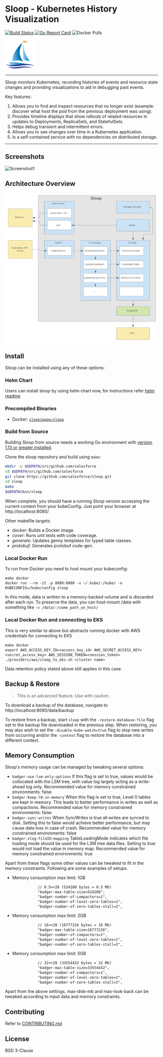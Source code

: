 # Sloop - Kubernetes History Visualization

[![Build Status](https://travis-ci.org/salesforce/sloop.svg?branch=master)](https://travis-ci.org/salesforce/sloop)
[![Go Report Card](https://goreportcard.com/badge/github.com/salesforce/sloop)](https://goreportcard.com/report/github.com/salesforce/sloop)
![Docker Pulls](https://img.shields.io/docker/pulls/sloopimage/sloop)

<img src="https://github.com/salesforce/sloop/raw/master/other/sloop_logo_color_small_notext.png">

----

Sloop monitors Kubernetes, recording histories of events and resource state changes 
and providing visualizations to aid in debugging past events.  

Key features:

1. Allows you to find and inspect resources that no longer exist (example: discover what host the pod from the previous deployment was using).
1. Provides timeline displays that show rollouts of related resources in updates to Deployments, ReplicaSets, and StatefulSets.
1. Helps debug transient and intermittent errors.
1. Allows you to see changes over time in a Kubernetes application.
1. Is a self-contained service with no dependencies on distributed storage.

----

## Screenshots

![Screenshot1](other/screenshot1.png?raw=true "Screenshot 1")

## Architecture Overview

![Architecture](other/architecture.png?raw=true "Architecture")

## Install

Sloop can be installed using any of these options:

### Helm Chart

Users can install sloop by using helm chart now, for instructions refer [helm readme](helm/sloop/README.md)

### Precompiled Binaries

- Docker: [`sloopimage/sloop`](https://hub.docker.com/r/sloopimage/sloop)

### Build from Source

Building Sloop from source needs a working Go environment
with [version 1.13 or greater installed](https://golang.org/doc/install).

Clone the sloop repository and build using `make`:

```sh
mkdir -p $GOPATH/src/github.com/salesforce
cd $GOPATH/src/github.com/salesforce
git clone https://github.com/salesforce/sloop.git
cd sloop
make
$GOPATH/bin/sloop
```

When complete, you should have a running Sloop version accessing the current context from your kubeConfig. Just point your browser at http://localhost:8080/

Other makefile targets:

* *docker*: Builds a Docker image.
* *cover*: Runs unit tests with code coverage.
* *generate*: Updates genny templates for typed table classes.
* *protobuf*: Generates protobuf code-gen.

### Local Docker Run

To run from Docker you need to host mount your kubeconfig:

```shell script
make docker
docker run --rm -it -p 8080:8080 -v ~/.kube/:/kube/ -e KUBECONFIG=/kube/config sloop
```

In this mode, data is written to a memory-backed volume and is discarded after each run. To preserve the data, you can host-mount /data with something like `-v /data/:/some_path_on_host/`

### Local Docker Run and connecting to EKS

This is very similar to above but abstracts running docker with AWS credentials for connecting to EKS

```shell script
make docker
export AWS_ACCESS_KEY_ID=<access_key_id> AWS_SECRET_ACCESS_KEY=<secret_access_key> AWS_SESSION_TOKEN=<session_token>
./providers/aws/sloop_to_eks.sh <cluster name>
```

Data retention policy stated above still applies in this case.

## Backup & Restore

> This is an advanced feature. Use with caution.

To download a backup of the database, navigate to http://localhost:8080/data/backup

To restore from a backup, start `sloop` with the `-restore-database-file` flag set to the backup file downloaded in the previous step. When restoring, you may also wish to set the `-disable-kube-watch=true` flag to stop new writes from occurring and/or the `-context` flag to restore the database into a different context.

## Memory Consumption

Sloop's memory usage can be managed by tweaking several options:
- `badger-use-lsm-only-options` If this flag is set to true, values would be collocated with the LSM tree, with value log largely acting as a write-ahead log only. Recommended value for memory constrained environments: false
- `badger-keep-l0-in-memory` When this flag is set to true, Level 0 tables are kept in memory. This leads to better performance in writes as well as compactions. Recommended value for memory constrained environments: false
- `badger-sync-writes` When SyncWrites is true all writes are synced to disk. Setting this to false would achieve better performance, but may cause data loss in case of crash. Recommended value for memory constrained environments: false
- `badger-vlog-fileIO-mapping` TableLoadingMode indicates which file loading mode should be used for the LSM tree data files. Setting to true would not load the value in memory map. Recommended value for memory constrained environments: true

Apart from these flags some other values can be tweaked to fit in the memory constraints. Following are some examples of setups.

- Memory consumption max limit: 1GB
``` 
               // 0.5<<20 (524288 bytes = 0.5 Mb)               
               "badger-max-table-size=524288",
               "badger-number-of-compactors=1",
               "badger-number-of-level-zero-tables=1",
               "badger-number-of-zero-tables-stall=2",
```
- Memory consumption max limit: 2GB
``` 
               // 16<<20 (16777216 bytes = 16 Mb)              
               "badger-max-table-size=16777216",
               "badger-number-of-compactors=1",
               "badger-number-of-level-zero-tables=1",
               "badger-number-of-zero-tables-stall=2",
```
- Memory consumption max limit: 5GB
``` 
               // 32<<20 (33554432 bytes = 32 Mb)             
               "badger-max-table-size=33554432",
               "badger-number-of-compactors=1",
               "badger-number-of-level-zero-tables=2",
               "badger-number-of-zero-tables-stall=3",
```

Apart from the above settings, max-disk-mb and max-look-back can be tweaked according to input data and memory constraints.  
## Contributing

Refer to [CONTRIBUTING.md](CONTRIBUTING.md)<br>

## License

BSD 3-Clause
